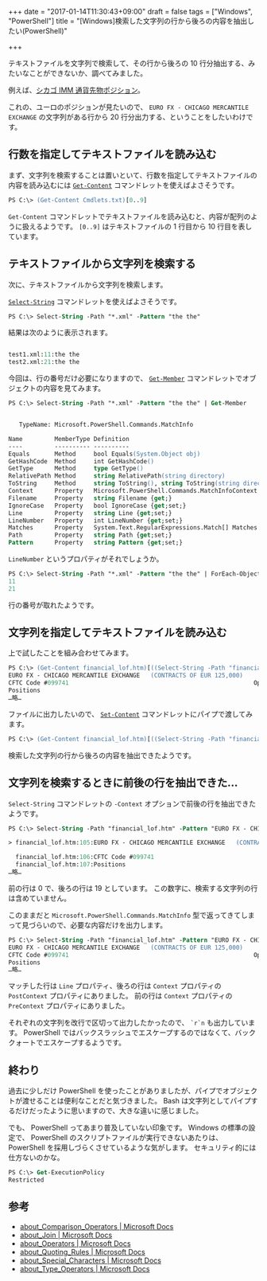 +++
date = "2017-01-14T11:30:43+09:00"
draft = false
tags = ["Windows", "PowerShell"]
title = "[Windows]検索した文字列の行から後ろの内容を抽出したい(PowerShell)"

+++

テキストファイルを文字列で検索して、その行から後ろの 10 行分抽出する、みたいなことができないか、調べてみました。

<!--more-->

例えば、[シカゴ IMM 通貨先物ポジション](http://www.cftc.gov/dea/options/financial_lof.htm)。

これの、ユーロのポジションが見たいので、 `EURO FX - CHICAGO MERCANTILE EXCHANGE` の文字列がある行から 20 行分出力する、ということをしたいわけです。

## 行数を指定してテキストファイルを読み込む

まず、文字列を検索することは置いといて、行数を指定してテキストファイルの内容を読み込むには [`Get-Content`](https://docs.microsoft.com/en-us/powershell/module/microsoft.powershell.management/get-content?view=powershell-5.1) コマンドレットを使えばよさそうです。

```ps
PS C:\> (Get-Content Cmdlets.txt)[0..9]
```

`Get-Content` コマンドレットでテキストファイルを読み込むと、内容が配列のように扱えるようです。
`[0..9]` はテキストファイルの 1 行目から 10 行目を表しています。

## テキストファイルから文字列を検索する

次に、テキストファイルから文字列を検索します。

[`Select-String`](https://docs.microsoft.com/en-us/powershell/module/microsoft.powershell.utility/select-string?view=powershell-5.1) コマンドレットを使えばよさそうです。

```ps
PS C:\> Select-String -Path "*.xml" -Pattern "the the"
```

結果は次のように表示されます。

```ps

test1.xml:11:the the
test2.xml:21:the the

```

今回は、行の番号だけ必要になりますので、 [`Get-Member`](https://docs.microsoft.com/en-us/powershell/module/microsoft.powershell.utility/get-member?view=powershell-5.1) コマンドレットでオブジェクトの内容を見てみます。

```ps
PS C:\> Select-String -Path "*.xml" -Pattern "the the" | Get-Member


   TypeName: Microsoft.PowerShell.Commands.MatchInfo

Name         MemberType Definition
----         ---------- ----------
Equals       Method     bool Equals(System.Object obj)
GetHashCode  Method     int GetHashCode()
GetType      Method     type GetType()
RelativePath Method     string RelativePath(string directory)
ToString     Method     string ToString(), string ToString(string directory)
Context      Property   Microsoft.PowerShell.Commands.MatchInfoContext Context {get;set;}
Filename     Property   string Filename {get;}
IgnoreCase   Property   bool IgnoreCase {get;set;}
Line         Property   string Line {get;set;}
LineNumber   Property   int LineNumber {get;set;}
Matches      Property   System.Text.RegularExpressions.Match[] Matches {get;set;}
Path         Property   string Path {get;set;}
Pattern      Property   string Pattern {get;set;}


```

`LineNumber` というプロパティがそれでしょうか。

```ps
PS C:\> Select-String -Path "*.xml" -Pattern "the the" | ForEach-Object { $_.LineNumber }
11
21
```

行の番号が取れたようです。

## 文字列を指定してテキストファイルを読み込む

上で試したことを組み合わせてみます。

```ps
PS C:\> (Get-Content financial_lof.htm)[((Select-String -Path "financial_lof.htm" -Pattern "EURO FX - CHICAGO MERCANTILE EXCHANGE" | ForEach-Object { $_.LineNumber }) - 1)..((Select-String -Path "financial_lof.htm" -Pattern "EURO FX - CHICAGO MERCANTILE EXCHANGE" | ForEach-Object { $_.LineNumber }) + 18)]
EURO FX - CHICAGO MERCANTILE EXCHANGE   (CONTRACTS OF EUR 125,000)                                                      
CFTC Code #099741                                                    Open Interest is   652,721
Positions
…略…
```

ファイルに出力したいので、 [`Set-Content`](https://docs.microsoft.com/en-us/powershell/module/microsoft.powershell.management/set-content?view=powershell-5.1) コマンドレットにパイプで渡してみます。

```ps
PS C:\> (Get-Content financial_lof.htm)[((Select-String -Path "financial_lof.htm" -Pattern "EURO FX - CHICAGO MERCANTILE EXCHANGE" | ForEach-Object { $_.LineNumber }) - 1)..((Select-String -Path "financial_lof.htm" -Pattern "EURO FX - CHICAGO MERCANTILE EXCHANGE" | ForEach-Object { $_.LineNumber }) + 18)] | Set-Content -Path output.htm
```

検索した文字列の行から後ろの内容を抽出できたようです。

## 文字列を検索するときに前後の行を抽出できた…

`Select-String` コマンドレットの `-Context` オプションで前後の行を抽出できたようです。

```ps
PS C:\> Select-String -Path "financial_lof.htm" -Pattern "EURO FX - CHICAGO MERCANTILE EXCHANGE" -Context 0, 19

> financial_lof.htm:105:EURO FX - CHICAGO MERCANTILE EXCHANGE   (CONTRACTS OF EUR 125,000)

  financial_lof.htm:106:CFTC Code #099741                                                    Open Interest is   652,721
  financial_lof.htm:107:Positions
…略…
```

前の行は 0 で、後ろの行は 19 としています。
この数字に、検索する文字列の行は含めていません。

このままだと `Microsoft.PowerShell.Commands.MatchInfo` 型で返ってきてしまって見づらいので、必要な内容だけを出力します。

```ps
PS C:\> Select-String -Path "financial_lof.htm" -Pattern "EURO FX - CHICAGO MERCANTILE EXCHANGE" -Context 0, 19 | ForEach-Object { $_.Line + "`r`n" + ($_.Context.PostContext -Join "`r`n") }
EURO FX - CHICAGO MERCANTILE EXCHANGE   (CONTRACTS OF EUR 125,000)                                                      
CFTC Code #099741                                                    Open Interest is   652,721
Positions
…略…
```

マッチした行は `Line` プロパティ、後ろの行は `Context` プロパティの `PostContext` プロパティにありました。
前の行は `Context` プロパティの `PreContext` プロパティにありました。

それぞれの文字列を改行で区切って出力したかったので、 `` `r`n `` も出力しています。
PowerShell ではバックスラッシュでエスケープするのではなくて、バッククォートでエスケープするようです。

## 終わり

過去に少しだけ PowerShell を使ったことがありましたが、パイプでオブジェクトが渡せることは便利なことだと気づきました。
Bash は文字列としてパイプするだけだったように思いますので、大きな違いに感じました。

でも、 PowerShell ってあまり普及していない印象です。
Windows の標準の設定で、 PowerShell のスクリプトファイルが実行できないあたりは、PowerShell を採用しづらくさせているような気がします。
セキュリティ的には仕方ないのかな。

```ps
PS C:\> Get-ExecutionPolicy
Restricted
```

## 参考

* [about_Comparison_Operators | Microsoft Docs](https://docs.microsoft.com/en-us/powershell/module/microsoft.powershell.core/about/about_comparison_operators?view=powershell-5.1)
* [about_Join | Microsoft Docs](https://docs.microsoft.com/en-us/powershell/module/microsoft.powershell.core/about/about_join?view=powershell-5.1)
* [about_Operators | Microsoft Docs](https://docs.microsoft.com/en-us/powershell/module/microsoft.powershell.core/about/about_operators?view=powershell-5.1)
* [about_Quoting_Rules | Microsoft Docs](https://docs.microsoft.com/en-us/powershell/module/microsoft.powershell.core/about/about_quoting_rules?view=powershell-5.1)
* [about_Special_Characters | Microsoft Docs](https://docs.microsoft.com/en-us/powershell/module/microsoft.powershell.core/about/about_special_characters?view=powershell-5.1)
* [about_Type_Operators | Microsoft Docs](https://docs.microsoft.com/en-us/powershell/module/microsoft.powershell.core/about/about_type_operators?view=powershell-5.1)
